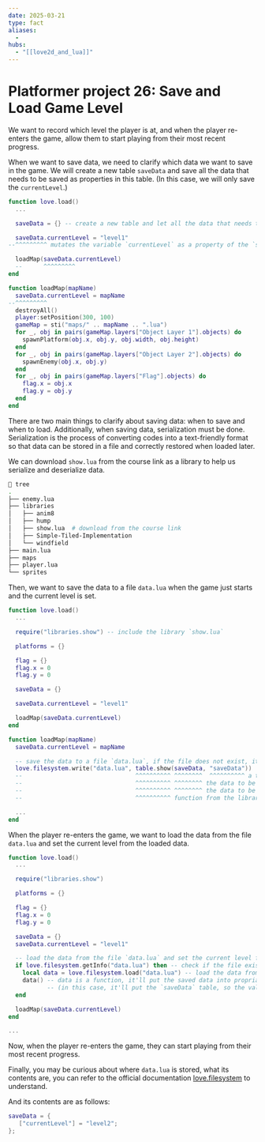 ```yaml
---
date: 2025-03-21
type: fact
aliases:
  -
hubs:
  - "[[love2d_and_lua]]"
---
```


# Platformer project 26: Save and Load Game Level

We want to record which level the player is at, and when the player re-enters the game, allow them to start playing from their most recent progress.

When we want to save data, we need to clarify which data we want to save in the game. We will create a new table `saveData` and save all the data that needs to be saved as properties in this table. (In this case, we will only save the `currentLevel`.)

```lua
function love.load()
  ...

  saveData = {} -- create a new table and let all the data that needs to be saved be properties in this table

  saveData.currentLevel = "level1"
--^^^^^^^^^ mutates the variable `currentLevel` as a property of the `saveData` table

  loadMap(saveData.currentLevel)
  --      ^^^^^^^^^
end

function loadMap(mapName)
  saveData.currentLevel = mapName
--^^^^^^^^^
  destroyAll()
  player:setPosition(300, 100)
  gameMap = sti("maps/" .. mapName .. ".lua")
  for _, obj in pairs(gameMap.layers["Object Layer 1"].objects) do
    spawnPlatform(obj.x, obj.y, obj.width, obj.height)
  end
  for _, obj in pairs(gameMap.layers["Object Layer 2"].objects) do
    spawnEnemy(obj.x, obj.y)
  end
  for _, obj in pairs(gameMap.layers["Flag"].objects) do
    flag.x = obj.x
    flag.y = obj.y
  end
end
```

There are two main things to clarify about saving data: when to save and when to load. Additionally, when saving data, serialization must be done. Serialization is the process of converting codes into a text-friendly format so that data can be stored in a file and correctly restored when loaded later.

We can download `show.lua` from the course link as a library to help us serialize and deserialize data.

```sh
 tree
.
├── enemy.lua
├── libraries
│   ├── anim8
│   ├── hump
│   ├── show.lua  # download from the course link
│   ├── Simple-Tiled-Implementation
│   └── windfield
├── main.lua
├── maps
├── player.lua
└── sprites
```

Then, we want to save the data to a file `data.lua` when the game just starts and the current level is set.

```lua
function love.load()
  ...

  require("libraries.show") -- include the library `show.lua`

  platforms = {}

  flag = {}
  flag.x = 0
  flag.y = 0

  saveData = {}

  saveData.currentLevel = "level1"

  loadMap(saveData.currentLevel)
end

function loadMap(mapName)
  saveData.currentLevel = mapName

  -- save the data to a file `data.lua`, if the file does not exist, it will be created right after the game is run and current level is set
  love.filesystem.write("data.lua", table.show(saveData, "saveData"))
  --                                ^^^^^^^^^^ ^^^^^^^^  ^^^^^^^^^^ a tag to identify purpose of the data
  --                                ^^^^^^^^^^ ^^^^^^^^ the data to be saved
  --                                ^^^^^^^^^^ ^^^^^^^^ the data to be saved
  --                                ^^^^^^^^^^ function from the library `show.lua` to serialize the data

  ...
end
```

When the player re-enters the game, we want to load the data from the file `data.lua` and set the current level from the loaded data.

```lua
function love.load()
  ...

  require("libraries.show")

  platforms = {}

  flag = {}
  flag.x = 0
  flag.y = 0

  saveData = {}
  saveData.currentLevel = "level1"

  -- load the data from the file `data.lua` and set the current level from the loaded data
  if love.filesystem.getInfo("data.lua") then -- check if the file exists
    local data = love.filesystem.load("data.lua") -- load the data from the file
    data() -- data is a function, it'll put the saved data into propriate variables or tables when it's called
           -- (in this case, it'll put the `saveData` table, so the value of `saveData.currentLevel` will be overwritten by it)
  end

  loadMap(saveData.currentLevel)
end

...

```

Now, when the player re-enters the game, they can start playing from their most recent progress.

Finally, you may be curious about where `data.lua` is stored, what its contents are, you can refer to the official documentation [love.filesystem](https://love2d.org/wiki/love.filesystem) to understand.

And its contents are as follows:

```lua
saveData = {
   ["currentLevel"] = "level2";
};
```


